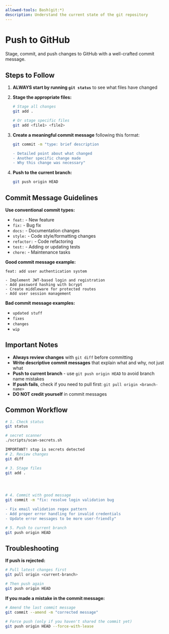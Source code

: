 ```yaml
---
allowed-tools: Bash(git:*)
description: Understand the current state of the git repository
---
```


# Push to GitHub

Stage, commit, and push changes to GitHub with a well-crafted commit message.

## Steps to Follow

1. **ALWAYS start by running `git status`** to see what files have changed

2. **Stage the appropriate files:**

   ```bash
   # Stage all changes
   git add .

   # Or stage specific files
   git add <file1> <file2>
   ```

3. **Create a meaningful commit message** following this format:

   ```bash
   git commit -m "type: brief description

   - Detailed point about what changed
   - Another specific change made
   - Why this change was necessary"
   ```

4. **Push to the current branch:**
   ```bash
   git push origin HEAD
   ```

## Commit Message Guidelines

**Use conventional commit types:**

- `feat:` - New feature
- `fix:` - Bug fix
- `docs:` - Documentation changes
- `style:` - Code style/formatting changes
- `refactor:` - Code refactoring
- `test:` - Adding or updating tests
- `chore:` - Maintenance tasks

**Good commit message example:**

```
feat: add user authentication system

- Implement JWT-based login and registration
- Add password hashing with bcrypt
- Create middleware for protected routes
- Add user session management
```

**Bad commit message examples:**

- `updated stuff`
- `fixes`
- `changes`
- `wip`

## Important Notes

- **Always review changes** with `git diff` before committing
- **Write descriptive commit messages** that explain what and why, not just what
- **Push to current branch** - use `git push origin HEAD` to avoid branch name mistakes
- **If push fails**, check if you need to pull first: `git pull origin <branch-name>`
- **DO NOT credit yourself** in commit messages

## Common Workflow

```bash
# 1. Check status
git status

# secret scanner
./scripts/scan-secrets.sh

IMPORTANT! stop is secrets detected
# 2. Review changes
git diff

# 3. Stage files
git add .




# 4. Commit with good message
git commit -m "fix: resolve login validation bug

- Fix email validation regex pattern
- Add proper error handling for invalid credentials
- Update error messages to be more user-friendly"

# 5. Push to current branch
git push origin HEAD
```

## Troubleshooting

**If push is rejected:**

```bash
# Pull latest changes first
git pull origin <current-branch>

# Then push again
git push origin HEAD
```

**If you made a mistake in the commit message:**

```bash
# Amend the last commit message
git commit --amend -m "corrected message"

# Force push (only if you haven't shared the commit yet)
git push origin HEAD --force-with-lease
```
